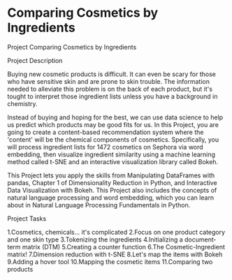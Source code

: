 # Comparing Cosmetics by Ingredients
Project Comparing Cosmetics by Ingredients

Project Description

Buying new cosmetic products is difficult. It can even be scary for those who have sensitive skin and are prone to skin trouble. The information needed to alleviate this problem is on the back of each product, but it's tought to interpret those ingredient lists unless you have a background in chemistry.

Instead of buying and hoping for the best, we can use data science to help us predict which products may be good fits for us. In this Project, you are going to create a content-based recommendation system where the 'content' will be the chemical components of cosmetics. Specifically, you will process ingredient lists for 1472 cosmetics on Sephora via word embedding, then visualize ingredient similarity using a machine learning method called t-SNE and an interactive visualization library called Bokeh.

This Project lets you apply the skills from Manipulating DataFrames with pandas, Chapter 1 of Dimensionality Reduction in Python, and Interactive Data Visualization with Bokeh. This Project also includes the concepts of natural language processing and word embedding, which you can learn about in Natural Language Processing Fundamentals in Python.

Project Tasks

1.Cosmetics, chemicals... it's complicated
2.Focus on one product category and one skin type
3.Tokenizing the ingredients
4.Initializing a document-term matrix (DTM)
5.Creating a counter function
6.The Cosmetic-Ingredient matrix!
7.Dimension reduction with t-SNE
8.Let's map the items with Bokeh
9.Adding a hover tool
10.Mapping the cosmetic items
11.Comparing two products
